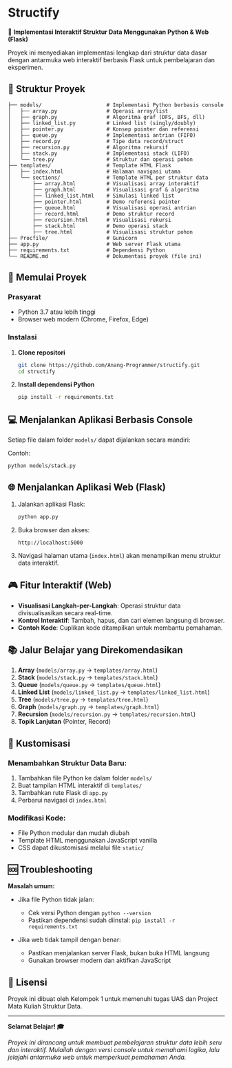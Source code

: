 # Structify

🎯 **Implementasi Interaktif Struktur Data Menggunakan Python & Web (Flask)**

Proyek ini menyediakan implementasi lengkap dari struktur data dasar dengan antarmuka web interaktif berbasis Flask untuk pembelajaran dan eksperimen.

## 📁 Struktur Proyek

```
├── models/                     # Implementasi Python berbasis console
│   ├── array.py                # Operasi array/list
│   ├── graph.py                # Algoritma graf (DFS, BFS, dll)
│   ├── linked_list.py          # Linked list (singly/doubly)
│   ├── pointer.py              # Konsep pointer dan referensi
│   ├── queue.py                # Implementasi antrian (FIFO)
│   ├── record.py               # Tipe data record/struct
│   ├── recursion.py            # Algoritma rekursif
│   ├── stack.py                # Implementasi stack (LIFO)
│   └── tree.py                 # Struktur dan operasi pohon
├── templates/                  # Template HTML Flask
│   ├── index.html              # Halaman navigasi utama
│   └── sections/               # Template HTML per struktur data
│       ├── array.html          # Visualisasi array interaktif
│       ├── graph.html          # Visualisasi graf & algoritma
│       ├── linked_list.html    # Simulasi linked list
│       ├── pointer.html        # Demo referensi pointer
│       ├── queue.html          # Visualisasi operasi antrian
│       ├── record.html         # Demo struktur record
│       ├── recursion.html      # Visualisasi rekursi
│       ├── stack.html          # Demo operasi stack
│       ├── tree.html           # Visualisasi struktur pohon
├── Procfile/                   # Gunicorn
├── app.py                      # Web server Flask utama
├── requirements.txt            # Dependensi Python
└── README.md                   # Dokumentasi proyek (file ini)
```

## 🚀 Memulai Proyek

### Prasyarat

* Python 3.7 atau lebih tinggi
* Browser web modern (Chrome, Firefox, Edge)

### Instalasi

1. **Clone repositori**

   ```bash
   git clone https://github.com/Anang-Programmer/structify.git
   cd structify
   ```

2. **Install dependensi Python**

   ```bash
   pip install -r requirements.txt
   ```

## 💻 Menjalankan Aplikasi Berbasis Console

Setiap file dalam folder `models/` dapat dijalankan secara mandiri:

Contoh:

```bash
python models/stack.py
```

## 🌐 Menjalankan Aplikasi Web (Flask)

1. Jalankan aplikasi Flask:

   ```bash
   python app.py
   ```

2. Buka browser dan akses:

   ```
   http://localhost:5000
   ```

3. Navigasi halaman utama (`index.html`) akan menampilkan menu struktur data interaktif.

## 🎮 Fitur Interaktif (Web)

* **Visualisasi Langkah-per-Langkah**: Operasi struktur data divisualisasikan secara real-time.
* **Kontrol Interaktif**: Tambah, hapus, dan cari elemen langsung di browser.
* **Contoh Kode**: Cuplikan kode ditampilkan untuk membantu pemahaman.

## 📚 Jalur Belajar yang Direkomendasikan

1. **Array** (`models/array.py` → `templates/array.html`)
2. **Stack** (`models/stack.py` → `templates/stack.html`)
3. **Queue** (`models/queue.py` → `templates/queue.html`)
4. **Linked List** (`models/linked_list.py` → `templates/linked_list.html`)
5. **Tree** (`models/tree.py` → `templates/tree.html`)
6. **Graph** (`models/graph.py` → `templates/graph.html`)
7. **Recursion** (`models/recursion.py` → `templates/recursion.html`)
8. **Topik Lanjutan** (Pointer, Record)

## 🔧 Kustomisasi

### Menambahkan Struktur Data Baru:

1. Tambahkan file Python ke dalam folder `models/`
2. Buat tampilan HTML interaktif di `templates/`
3. Tambahkan rute Flask di `app.py`
4. Perbarui navigasi di `index.html`

### Modifikasi Kode:

* File Python modular dan mudah diubah
* Template HTML menggunakan JavaScript vanilla
* CSS dapat dikustomisasi melalui file `static/`

## 🆘 Troubleshooting

**Masalah umum:**

* Jika file Python tidak jalan:

  * Cek versi Python dengan `python --version`
  * Pastikan dependensi sudah diinstal: `pip install -r requirements.txt`

* Jika web tidak tampil dengan benar:

  * Pastikan menjalankan server Flask, bukan buka HTML langsung
  * Gunakan browser modern dan aktifkan JavaScript

## 📝 Lisensi

Proyek ini dibuat oleh Kelompok 1 untuk memenuhi tugas UAS dan Project Mata Kuliah Struktur Data.

---

**Selamat Belajar! 🎓**

*Proyek ini dirancang untuk membuat pembelajaran struktur data lebih seru dan interaktif. Mulailah dengan versi console untuk memahami logika, lalu jelajahi antarmuka web untuk memperkuat pemahaman Anda.*

